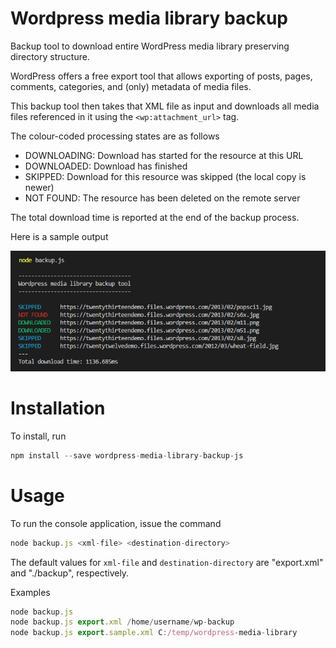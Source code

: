 # Wordpress media library backup

Backup tool to download entire WordPress media library preserving directory structure.

WordPress offers a free export tool that allows exporting of posts, pages, comments, categories, and (only) metadata of media files. 

This backup tool then takes that XML file as input and downloads all media files referenced in it using the `<wp:attachment_url>` tag. 

The colour-coded processing states are as follows
 - DOWNLOADING: Download has started for the resource at this URL
 - DOWNLOADED: Download has finished
 - SKIPPED: Download for this resource was skipped (the local copy is newer)
 - NOT FOUND: The resource has been deleted on the remote server

The total download time is reported at the end of the backup process.

Here is a sample output

![Sample output](https://github.com/kaisersparpick/wordpress-media-library-backup-js/raw/master/sample-output.png)

# Installation
To install, run
```javascript
npm install --save wordpress-media-library-backup-js
```

# Usage
To run the console application, issue the command
```javascript
node backup.js <xml-file> <destination-directory>
```
The default values for `xml-file` and `destination-directory` are "export.xml" and "./backup", respectively.

Examples
```javascript
node backup.js
node backup.js export.xml /home/username/wp-backup
node backup.js export.sample.xml C:/temp/wordpress-media-library
```

